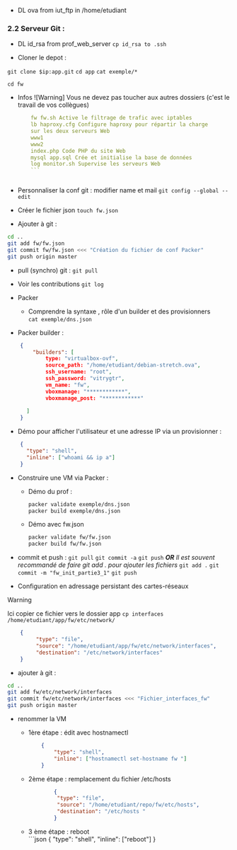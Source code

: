 

- DL ova from iut_ftp in /home/etudiant
### 2.2 Serveur Git :
- DL id_rsa from prof_web_server
`cp id_rsa to .ssh`

- Cloner le depot :

`git clone $ip:app.git`
`cd app`
`cat exemple/*`

`cd fw`

- Infos ![Warning] Vous ne devez pas toucher aux autres dossiers (c'est le travail de vos collègues) 
    ```yaml
        fw fw.sh Active le filtrage de trafic avec iptables
        lb haproxy.cfg Configure haproxy pour répartir la charge 
        sur les deux serveurs Web
        www1
        www2
        index.php Code PHP du site Web
        mysql app.sql Crée et initialise la base de données
        log monitor.sh Supervise les serveurs Web
        ```



- Personnaliser la conf git : modifier name et mail
`git config --global --edit`

- Créer le fichier json
`touch fw.json`

- Ajouter à git :
```bash
cd ..
git add fw/fw.json
git commit fw/fw.json <<< "Création du fichier de conf Packer"
git push origin master
```

- pull (synchro) git :
`git pull`

- Voir les contributions 
`git log`

- Packer
    - Comprendre la syntaxe , rôle d'un builder et des provisionners  
`cat exemple/dns.json`  


- Packer builder :
```json
    {
        "builders": [
            type: "virtualbox-ovf",
            source_path: "/home/etudiant/debian-stretch.ova",
            ssh_username: "root",
            ssh_password: "vitrygtr",
            vm_name: "fw",
            vboxmanage: "************",
            vboxmanage_post: "************"
        
      ]
    }
```

- Démo pour afficher l'utilisateur et une adresse IP via un provisionner :
```json
    {
      "type": "shell",
      "inline": ["whoami && ip a"]
    }

```

- Construire une VM via Packer :
    - Démo du prof :
        ```bash
        packer validate exemple/dns.json
        packer build exemple/dns.json
        ```
    -  Démo avec fw.json

        ```bash
        packer validate fw/fw.json
        packer build fw/fw.json
        ```

- commit et push :
`git pull`
`git commit -a`
`git push`
***OR***
*Il est souvent recommandé de faire git add . pour ajouter les fichiers*
`git add .`
`git commit -m "fw_init_partie3_1"`
`git push`




- Configuration en adressage persistant des cartes-réseaux
> [!WARNING]
> Ici copier ce fichier vers le dossier app
`cp interfaces /home/etudiant/app/fw/etc/network/`

```json
    {
         "type": "file",
         "source": "/home/etudiant/app/fw/etc/network/interfaces",
         "destination": "/etc/network/interfaces"
    }
```

- ajouter à git :
```bash
cd ..
git add fw/etc/network/interfaces
git commit fw/etc/network/interfaces <<< "Fichier_interfaces_fw"
git push origin master
```

- renommer la VM
    - 1ère étape : édit avec hostnamectl
        ```json
            {
                "type": "shell",
                "inline": ["hostnamectl set-hostname fw "]
            }
        ```

    - 2ème étape : remplacement du fichier /etc/hosts
        ```json
                {
                 "type": "file",
                 "source": "/home/etudiant/repo/fw/etc/hosts",
                 "destination": "/etc/hosts "
                }
        ```
    - 3 ème étape : reboot    
            ```json
            {
                "type": "shell",
                "inline": ["reboot"]
            }
        ```